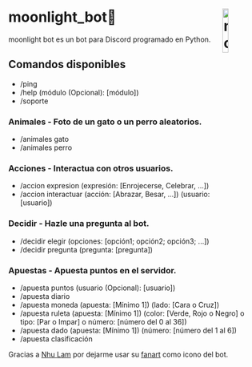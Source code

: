 <h1>moonlight_bot🌙<img src="https://i.imgur.com/45LHMAn.jpg" alt="moonlight🌙 Discord bot icon by Nhu Lam" title="moonlight🌙 Discord bot icon by Nhu Lam" style="width: 15%;" align="right"></h1>

moonlight bot es un bot para Discord programado en Python.

## Comandos disponibles
- /ping
- /help (módulo (Opcional): [módulo])
- /soporte

### Animales - Foto de un gato o un perro aleatorios.
- /animales gato
- /animales perro

### Acciones - Interactua con otros usuarios.
- /accion expresion (expresión: [Enrojecerse, Celebrar, ...])
- /accion interactuar (acción: [Abrazar, Besar, ...]) (usuario: [usuario])

### Decidir - Hazle una pregunta al bot.
- /decidir elegir (opciones: [opción1; opción2; opción3; ...])
- /decidir pregunta (pregunta: [pregunta])

### Apuestas - Apuesta puntos en el servidor.
- /apuesta puntos (usuario (Opcional): [usuario])
- /apuesta diario
- /apuesta moneda (apuesta: [Mínimo 1]) (lado: [Cara o Cruz])
- /apuesta ruleta (apuesta: [Mínimo 1]) (color: [Verde, Rojo o Negro] o tipo: [Par o Impar] o número: [número del 0 al 36])
- /apuesta dado (apuesta: [Mínimo 1]) (número: [número del 1 al 6])
- /apuesta clasificación

Gracias a [Nhu Lam](https://www.artstation.com/nhulam) por dejarme usar su [fanart](https://www.artstation.com/artwork/a5KDk) como icono del bot.
